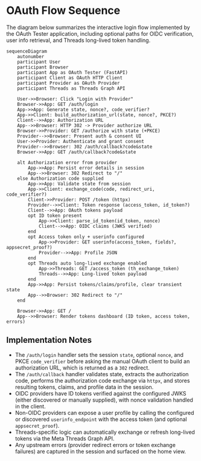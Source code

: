 # OAuth Flow Sequence

The diagram below summarizes the interactive login flow implemented by the OAuth Tester application, including optional paths for OIDC verification, user info retrieval, and Threads long-lived token handling.

```mermaid
sequenceDiagram
    autonumber
    participant User
    participant Browser
    participant App as OAuth Tester (FastAPI)
    participant Client as OAuth HTTP Client
    participant Provider as OAuth Provider
    participant Threads as Threads Graph API

    User->>Browser: Click "Login with Provider"
    Browser->>App: GET /auth/login
    App->>App: Generate state, nonce?, code_verifier?
    App->>Client: build_authorization_url(state, nonce?, PKCE?)
    Client-->>App: Authorization URL
    App-->>Browser: HTTP 302 -> Provider authorize URL
    Browser->>Provider: GET /authorize with state (+PKCE)
    Provider-->>Browser: Present auth & consent UI
    User->>Provider: Authenticate and grant consent
    Provider-->>Browser: 302 /auth/callback?code&state
    Browser->>App: GET /auth/callback?code&state

    alt Authorization error from provider
        App->>App: Persist error details in session
        App-->>Browser: 302 Redirect to "/"
    else Authorization code supplied
        App->>App: Validate state from session
        App->>Client: exchange_code(code, redirect_uri, code_verifier?)
        Client->>Provider: POST /token (httpx)
        Provider-->>Client: Token response (access_token, id_token?)
        Client-->>App: OAuth tokens payload
        opt ID token present
            App->>Client: parse_id_token(id_token, nonce)
            Client-->>App: OIDC claims (JWKS verified)
        end
        opt Access token only + userinfo configured
            App->>Provider: GET userinfo(access_token, fields?, appsecret_proof?)
            Provider-->>App: Profile JSON
        end
        opt Threads auto long-lived exchange enabled
            App->>Threads: GET /access_token (th_exchange_token)
            Threads-->>App: Long-lived token payload
        end
        App->>App: Persist tokens/claims/profile, clear transient state
        App-->>Browser: 302 Redirect to "/"
    end

    Browser->>App: GET /
    App-->>Browser: Render tokens dashboard (ID token, access token, errors)
```

## Implementation Notes

- The `/auth/login` handler sets the session `state`, optional `nonce`, and PKCE `code_verifier` before asking the manual OAuth client to build an authorization URL, which is returned as a `302` redirect.
- The `/auth/callback` handler validates state, extracts the authorization code, performs the authorization code exchange via `httpx`, and stores resulting tokens, claims, and profile data in the session.
- OIDC providers have ID tokens verified against the configured JWKS (either discovered or manually supplied), with nonce validation handled in the client.
- Non-OIDC providers can expose a user profile by calling the configured or discovered `userinfo_endpoint` with the access token (and optional `appsecret_proof`).
- Threads-specific logic can automatically exchange or refresh long-lived tokens via the Meta Threads Graph API.
- Any upstream errors (provider redirect errors or token exchange failures) are captured in the session and surfaced on the home view.
